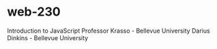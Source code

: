 # web-230
Introduction to JavaScript
Professor Krasso - Bellevue University
Darius Dinkins - Bellevue University
